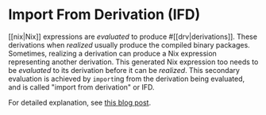 # Import From Derivation (IFD)

[[nix|Nix]] expressions are *evaluated* to produce #[[drv|derivations]]. These derivations when *realized* usually produce the compiled binary packages. Sometimes, realizing a derivation can produce a Nix expression representing another derivation. This generated Nix expression too needs to be *evaluated* to its derivation before it can be *realized*. This secondary evaluation is achieved by `import`ing from the derivation being evaluated, and is called "import from derivation" or IFD. 

For detailed explanation, see [this blog post](https://blog.hercules-ci.com/2019/08/30/native-support-for-import-for-derivation/).
